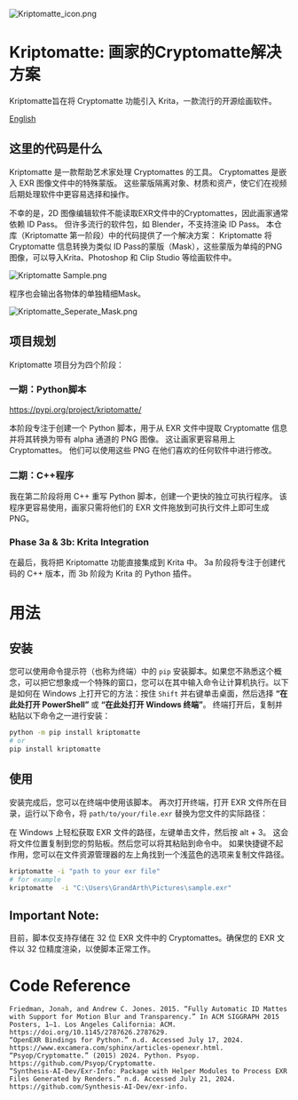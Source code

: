 ![Kriptomatte_icon.png](Kriptomatte_icon.png)
# Kriptomatte: 画家的Cryptomatte解决方案
Kriptomatte旨在将 Cryptomatte 功能引入 Krita，一款流行的开源绘画软件。

[English](readme.md)
## 这里的代码是什么

Kriptomatte 是一款帮助艺术家处理 Cryptomattes 的工具。
Cryptomattes 是嵌入 EXR 图像文件中的特殊蒙版。
这些蒙版隔离对象、材质和资产，使它们在视频后期处理软件中更容易选择和操作。

不幸的是，2D 图像编辑软件不能读取EXR文件中的Cryptomattes，因此画家通常依赖 ID Pass。
但许多流行的软件包，如 Blender，不支持渲染 ID Pass。
本仓库（Kriptomatte 第一阶段）中的代码提供了一个解决方案：
Kriptomatte 将 Cryptomatte 信息转换为类似 ID Pass的蒙版（Mask），这些蒙版为单纯的PNG图像，可以导入Krita、Photoshop 和 Clip Studio 等绘画软件中。

![Kriptomatte Sample.png](Kriptomatte%20Sample.png)

程序也会输出各物体的单独精细Mask。

![Kriptomatte_Seperate_Mask.png](Kriptomatte_Seperate_Mask.png)

## 项目规划

Kriptomatte 项目分为四个阶段：

### 一期：Python脚本

https://pypi.org/project/kriptomatte/

本阶段专注于创建一个 Python 脚本，用于从 EXR 文件中提取 Cryptomatte 信息并将其转换为带有 alpha 通道的 PNG 图像。
这让画家更容易用上 Cryptomattes。
他们可以使用这些 PNG 在他们喜欢的任何软件中进行修改。

### 二期：C++程序

我在第二阶段将用 C++ 重写 Python 脚本，创建一个更快的独立可执行程序。
该程序更容易使用，画家只需将他们的 EXR 文件拖放到可执行文件上即可生成 PNG。

### Phase 3a & 3b: Krita Integration

在最后，我将把 Kriptomatte 功能直接集成到 Krita 中。
3a 阶段将专注于创建代码的 C++ 版本，而 3b 阶段为 Krita 的 Python 插件。

# 用法

## 安装 

您可以使用命令提示符（也称为终端）中的 `pip` 安装脚本。如果您不熟悉这个概念，可以把它想象成一个特殊的窗口，您可以在其中输入命令让计算机执行。以下是如何在 Windows 上打开它的方法：按住 `Shift` 并右键单击桌面，然后选择 **“在此处打开 PowerShell”** 或 **“在此处打开 Windows 终端”**。 终端打开后，复制并粘贴以下命令之一进行安装：

```bash
python -m pip install kriptomatte
# or
pip install kriptomatte
```

## 使用

安装完成后，您可以在终端中使用该脚本。
再次打开终端，打开 EXR 文件所在目录，运行以下命令，将 `path/to/your/file.exr` 替换为您文件的实际路径：

在 Windows 上轻松获取 EXR 文件的路径，左键单击文件，然后按 alt + 3。
这会将文件位置复制到您的剪贴板。然后您可以将其粘贴到命令中。
如果快捷键不起作用，您可以在文件资源管理器的左上角找到一个浅蓝色的选项来复制文件路径。

```bash
kriptomatte -i "path to your exr file"
# for example
kriptomatte  -i "C:\Users\GrandArth\Pictures\sample.exr"
```

## Important Note:

目前，脚本仅支持存储在 32 位 EXR 文件中的 Cryptomattes。确保您的 EXR 文件以 32 位精度渲染，以使脚本正常工作。

# Code Reference

```ref
Friedman, Jonah, and Andrew C. Jones. 2015. “Fully Automatic ID Mattes with Support for Motion Blur and Transparency.” In ACM SIGGRAPH 2015 Posters, 1–1. Los Angeles California: ACM. https://doi.org/10.1145/2787626.2787629.
“OpenEXR Bindings for Python.” n.d. Accessed July 17, 2024. https://www.excamera.com/sphinx/articles-openexr.html.
“Psyop/Cryptomatte.” (2015) 2024. Python. Psyop. https://github.com/Psyop/Cryptomatte.
“Synthesis-AI-Dev/Exr-Info: Package with Helper Modules to Process EXR Files Generated by Renders.” n.d. Accessed July 21, 2024. https://github.com/Synthesis-AI-Dev/exr-info.
```